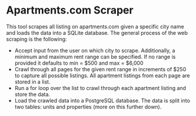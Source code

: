 # Apartments.com Scraper

This tool scrapes all listing on apartments.com given a specific city name and loads the data into a SQLite database. The general process of the web scraping is the following:

* Accept input from the user on which city to scrape. Additionally, a minimum and maximum rent range can be specified. If no range is provided it defaults to min =  $500 and max = $6,000
* Crawl through all pages for the given rent range in increments of $250 to capture all possible listings. All apartment listings from each page are stored in a list.
* Run a for loop over the list to crawl through each apartment listing and store the data.
* Load the crawled data into a PostgreSQL database. The data is split into two tables: units and properties (more on this further down).
